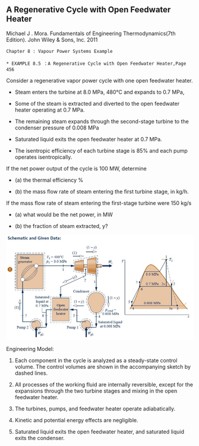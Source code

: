 ## A Regenerative Cycle with Open Feedwater Heater

  Michael J . Mora. Fundamentals of Engineering Thermodynamics(7th Edition). John Wiley & Sons, Inc. 2011

    Chapter 8 : Vapour Power Systems Example

    * EXAMPLE 8.5 ：A Regenerative Cycle with Open Feedwater Heater,Page 456

Consider a regenerative vapor power cycle with one open feedwater heater.

* Steam enters the turbine at 8.0 MPa, 480°C and expands to 0.7 MPa, 

* Some of the steam is extracted and diverted to the open feedwater heater operating at 0.7 MPa. 

* The remaining steam expands through the second-stage turbine to the condenser pressure of 0.008 MPa

* Saturated liquid exits the open feedwater heater at 0.7 MPa. 

* The isentropic efficiency of each turbine  stage is 85% and each pump operates isentropically. 

If the net power output of the cycle is 100 MW, determine

* (a) the thermal efficiency  %

* (b) the mass flow rate of steam entering the first turbine stage, in kg/h.

If the mass flow rate of steam entering the first-stage turbine were 150 kg/s 

* (a) what would be the net power, in MW

* (b) the fraction of steam extracted, y? 

![rankine85](./img/rankine85.jpg)

Engineering Model:

1. Each component in the cycle is analyzed as a steady-state control volume. The control volumes are shown in the accompanying sketch by dashed lines.


2. All processes of the working fluid are internally reversible, except for the expansions through the two turbine stages and mixing in the open feedwater heater.


3. The turbines, pumps, and feedwater heater operate adiabatically.


4. Kinetic and potential energy effects are negligible.


5. Saturated liquid exits the open feedwater heater, and saturated liquid exits the condenser.